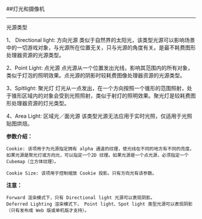 ##灯光和摄像机

---

光源类型

1、 Directional light: 方向光源
类似于自然界的太阳光，该类型光源可以影响场景中的一切游戏对象，与光源所在位置无关，只与光源的角度有关。是最不耗费图形处理器资源的光源类型。

2、Point Light: 点光源
点光源从一个位置发出光线，影响其范围内的所有对象，类似于灯泡的照明效果。点光源的阴影时较耗费图像处理器资源的光源类型。

3、Spltlight: 聚光灯
灯光从一点发出，在一个方向按照一个锥形的范围照射，处于锥形区域内的对象会受到光照照射，类似于射灯的照明效果。聚光灯是较耗费图形处理器资源的灯光类型。

4、Area Light: 区域光／面光源
该类型光源无法应用于实时光照，仅适用于光照贴图烘焙。

**参数介绍：**
```
Cookie: 该项用于为光源指定拥有 alpha 通道的纹理，使光线在不同的地方有不同的亮度。如果光源是聚光灯或方向光，可以指定一个2D 纹理。如果光源是一个点光源，必须指定一个 Cubemap（立方体纹理）。

Cookie Size: 该项用于控制缩放 Cookie 投影。只有方向光有该参数。
```

**注意：**
```
Forward 渲染模式下，只有 Directional light 光源可以表现阴影。
Deferred Lighting 渲染模式下， Point light、Spot light 类型光源可以表现阴影（只有发布成 Web 版或单机版才支持）。
```